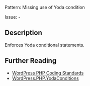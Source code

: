 Pattern: Missing use of Yoda condition

Issue: -

## Description

Enforces Yoda conditional statements.

## Further Reading

* [WordPress PHP Coding Standards](https://make.wordpress.org/core/handbook/best-practices/coding-standards/php/#yoda-conditions)
* [WordPress.PHP.YodaConditions](https://github.com/WordPress/WordPress-Coding-Standards/tree/develop/WordPress/Sniffs/PHP/YodaConditionsSniff.php)